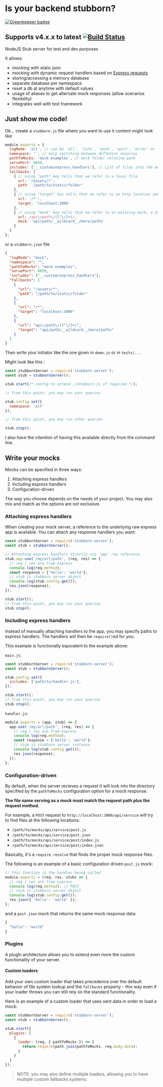 # Is your backend stubborn?

[![Greenkeeper badge](https://badges.greenkeeper.io/zeachco/stubborn-server.svg)](https://greenkeeper.io/)

## Supports v4.x.x to latest [![Build Status](https://travis-ci.org/zeachco/stubborn-server.png)](https://travis-ci.org/zeachco/stubborn-server)

NodeJS Stub server for test and dev purposes

It allows:

- mocking with static json
- mocking with dynamic request handlers based on [Express requests](http://expressjs.com/en/4x/api.html#req)
- storing/accessing a memory database
- separate database per namespace
- reset a db at anytime with default values
- usage of aliases to get alternate mock responses (allow scenarios flexibility)
- integrates well with test framework

## Just show me code!

Ok... create a `stubborn.js` file where you want to use it content might look like

```javascript
module.exports = {
  logMode: 'all', // can be 'all', 'info', 'mock', 'warn', 'error' or 'none'
  namespace: '', // help switching between different senarios
  pathToMocks: 'mock-examples', // mock folder relative path
  servePort: 8059,
  includes: ['__custom/express_handlers'], // List of files into the mock folder where the express app will be exposed for custom handling
  fallbacks: [
    { // using "path" key tells that we refer to a local file
      url: '/assets/*',
      path: '/path/to/static/folder'
    },
    { // using "target" key tells that we refer to an http location and is treated as a server proxy
      url: '/*':,
      target: 'localhost:3000'
    },
    { // using "mock" key tells that we refer to an existing mock, a direct regex can be used here
      url: /api\/path\/([^\/]+)/,
      mock: 'api/path/__wildcard__/more/paths'
    }
  ]
};
```

or a `stubborn.json` file

```json
{
  "logMode": "mock",
  "namespace": "",
  "pathToMocks": "mock-examples",
  "servePort": 8059,
  "includes": ["__custom/express_handlers"],
  "fallbacks": [
    {
      "url": "/assets/*",
      "path": "/path/to/static/folder"
    },
    {
      "url": "/*",
      "target": "localhost:3000"
    },
    {
      "url": "api\/path\/([^\/]+)",
      "target": "api/path/__wildcard__/more/paths"
    }
  ]
}
```

Then write your initiator like the one given in `demo.js` or in `tests/...`

Might look like this :

```javascript
const stubbornServer = require('stubborn-server');
const stub = stubbornServer();

stub.start(/* config to extend ./stubborn.js if required */);

// from this point, you may run your queries

stub.config.set({
  namespace: 'alt'
});

// from this point, you may run other queries

stub.stop();
```

I also have the intention of having this available directly from the command line.

## Write your mocks

Mocks can be specified in three ways:

1. Attaching express handlers
2. Including express handlers
3. Configuration-driven

The way you choose depends on the needs of your project. You may also
mix and match as the options are not exclusive.

### Attaching express handlers

When creating your mock server, a reference to the underlying raw express app
is available. You can attach any response handlers you want:

```javascript
const stubbornServer = require('stubborn-server');
const stub = stubbornServer();

// Attaching express handlers directly via `app` raw reference.
stub.app.use('/my/url/path', (req, res) => {
  // req / res are from express
  console.log(req.method);
  const response = {'hello': 'world'};
  // stub is stubborn server object
  console.log(stub.config.get());
  res.json(response);
});

stub.start();
// from this point, you may run your queries
stub.stop();
```

### Including express handlers

Instead of manually attaching handlers to the app, you may specify paths to
express handlers. The handlers will then be `require()`ed for you.

This example is functionally equivalent to the example above:

`main.js`:

```javascript
const stubbornServer = require('stubborn-server');
const stub = stubbornServer();

stub.config.set({
  includes: ['path/to/handler.js'],
});

stub.start();
// from this point, you may run your queries
stub.stop();
```

`handler.js`:

```javascript
module.exports = (app, stub) => {
  app.use('/my/url/path', (req, res) => {
    // req / res are from express
    console.log(req.method);
    const response = {'hello': 'world'};
    // stub is stubborn server instance
    console.log(stub.config.get());
    res.json(response);
  });
};
```

### Configuration-driven

By default, when the server recieves a request it will look into the directory
specified by the `pathToMocks` configuration option for a mock response.

**The file name serving as a mock must match the request path plus the request
method.**

For example, a `POST` request to `http://localhost:3000/api/service` will try
to find files at the following locations:

 * `/path/to/mocks/api/service/post.js`
 * `/path/to/mocks/api/service/post.json`
 * `/path/to/mocks/api/service/post/index.js`
 * `/path/to/mocks/api/service/post/index.json`


Basically, it's a `require.resolve` that finds the proper mock response files.

The following is an example of a basic configuration driven `post.js` mock:

```javascript
// this function is the handler being called
module.exports = (req, res, stub) => {
  // req / res are from express
  console.log(req.method); // POST
  // stub is stubborn server object
  console.log(stub.config.get());
  res.json({ 'hello': 'world' });
};
```

and a `post.json` mock that returns the same mock response data:

```javascript
{
  "hello": "world"
}
```

### Plugins

A plugin architecture allows you to extend even more the custom functionality of your server.

#### Custom loaders

Add your own custom loader that takes precedence over the default behavior of file system lookup and the `fallbacks` property - this way even if your loader throws you can still rely on the standard functionality.

Here is an example of a custom loader that uses sent data in order to load a mock:

```js
const stubbornServer = require('stubborn-server');
const stub = stubbornServer();

stub.start({
  plugins: [
    {
      loader: (req, { pathToMocks }) => {
        return require(path.join(pathToMocks, req.body.data);
      }
    }
  ]
});
```

> NOTE: you may also define multiple loaders, allowing you to have multiple custom fallbacks systems.
